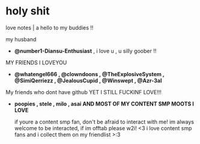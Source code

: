 # holy shit

love notes | a hello to my buddies !!

my husband 
- **@number1-Diansu-Enthusiast** , i love u , u silly goober !!

MY FRIENDS I LOVEYOU 
- **@whatengel666 , @clowndoons , @TheExplosiveSystem , @SimiQerriezz , @JealousCupid , @Winswept , @Azr-3al**


My friends who dont have github YET I STILL FUCKINF LOVE!!! 
- **poopies , stele , milo , asai AND MOST OF MY CONTENT SMP MOOTS I LOVE**


  if youre a content smp fan, don't be afraid to interact with me! im always welcome to be interacted, if im offtab please w2i! <3
  i love content smp fans and i collect them on my friendlist >:3



<!--
**JustAnthro/JustAnthro** is a ✨ _special_ ✨ repository because its `README.md` (this file) appears on your GitHub profile.

Here are some ideas to get you started:

- 🔭 I’m currently working on ...
- 🌱 I’m currently learning ...
- 👯 I’m looking to collaborate on ...
- 🤔 I’m looking for help with ...
- 💬 Ask me about ...
- 📫 How to reach me: ...
- 😄 Pronouns: ...
- ⚡ Fun fact: ...
-->
